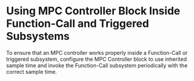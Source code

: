 # **Using MPC Controller Block Inside Function-Call and Triggered Subsystems**

To ensure that an MPC controller works properly inside a Function-Call or triggered subsystem, configure the MPC Controller block to use inherited sample time and invoke the Function-Call subsystem periodically with the correct sample time.
